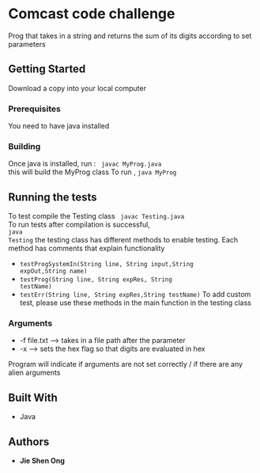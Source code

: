 # Comcast code challenge

Prog that  takes in a string and returns the sum of its digits according to set parameters

## Getting Started

Download a copy into your local computer

### Prerequisites

You need to have java installed

### Building

Once java is installed, run :
<code> javac MyProg.java</code> <br>
this will build the MyProg class
To run , 
<code>java MyProg</code>


## Running the tests
To test compile the Testing class
<code> javac Testing.java</code> <br>
To run tests after compilation is successful, <br>
<code>java Testing</code>
the testing class has different methods to enable testing. Each method has comments that explain functionality
*  <code>testProgSystemIn(String line, String input,String expOut,String name)</code>
*  <code>testProg(String line, String expRes, String testName)</code>
*  <code>testErr(String line, String expRes,String testName)</code>
To add custom test, please use these methods in the main function in the testing class

### Arguments
* -f file.txt --> takes in a file path after the parameter
* -x --> sets the hex flag so that digits are evaluated in hex

Program will indicate if arguments are not set correctly / if there are any alien arguments

## Built With

* Java

## Authors

* **Jie Shen Ong** 
